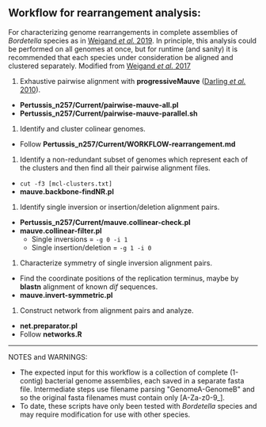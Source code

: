 ## Workflow for rearrangement analysis:  
For characterizing genome rearrangements in complete assemblies of *Bordetella* species as in [Weigand *et al.* 2019](https://msystems.asm.org/content/4/6/e00702-19). In principle, this analysis could be performed on all genomes at once, but for runtime (and sanity) it is recommended that each species under consideration be aligned and clustered separately. Modified from [Weigand *et al.* 2017](https://jb.asm.org/content/199/8/e00806-16.long)  

1. Exhaustive pairwise alignment with __progressiveMauve__ ([Darling *et al.* 2010](http://www.ncbi.nlm.nih.gov/pubmed/20593022)).  
 + __Pertussis_n257/Current/pairwise-mauve-all.pl__  
 + __Pertussis_n257/Current/pairwise-mauve-parallel.sh__  
1. Identify and cluster colinear genomes.  
 + Follow __Pertussis_n257/Current/WORKFLOW-rearrangement.md__
1. Identify a non-redundant subset of genomes which represent each of the clusters and then find all their pairwise alignment files.
 + `cut -f3 [mcl-clusters.txt]`  
 + __mauve.backbone-findNR.pl__
1. Identify single inversion or insertion/deletion alignment pairs.  
 + __Pertussis_n257/Current/mauve.collinear-check.pl__  
 + __mauve.collinear-filter.pl__  
    + Single inversions = `-g 0 -i 1`  
    + Single insertion/deletion = `-g 1 -i 0`  
1. Characterize symmetry of single inversion alignment pairs.
 + Find the coordinate positions of the replication terminus, maybe by __blastn__ alignment of known *dif* sequences.
 + __mauve.invert-symmetric.pl__  
1. Construct network from alignment pairs and analyze.
 + __net.preparator.pl__
 + Follow __networks.R__

 ---
 NOTES and WARNINGS:
 + The expected input for this workflow is a collection of complete (1-contig) bacterial genome assemblies, each saved in a separate fasta file. Intermediate steps use filename parsing "GenomeA-GenomeB" and so the original fasta filenames must contain only [A-Za-z0-9_].
 + To date, these scripts have only been tested with *Bordetella* species and may require modification for use with other species.
